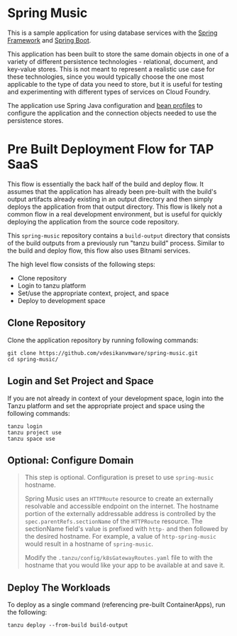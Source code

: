 Spring Music
============

This is a sample application for using database services with the [Spring Framework](http://spring.io) and [Spring Boot](http://projects.spring.io/spring-boot/).

This application has been built to store the same domain objects in one of a variety of different persistence technologies - relational, document, and key-value stores. This is not meant to represent a realistic use case for these technologies, since you would typically choose the one most applicable to the type of data you need to store, but it is useful for testing and experimenting with different types of services on Cloud Foundry.

The application use Spring Java configuration and [bean profiles](http://docs.spring.io/spring-boot/docs/current/reference/html/boot-features-profiles.html) to configure the application and the connection objects needed to use the persistence stores. 


# Pre Built Deployment Flow for TAP SaaS

This flow is essentially the back half of the build and deploy flow.  It assumes that the application has already been pre-built
with the build's output artifacts already existing in an output directory and then simply deploys the application from that output directory.
This flow is likely not a common flow in a real development environment, but is useful for quickly deploying the application from the
source code repository.  

This `spring-music` repository contains a `build-output` directory that consists of the build outputs from a previously run "tanzu build" process.
Similar to the build and deploy flow, this flow also uses Bitnami services.

The high level flow consists of the following steps:

* Clone repository
* Login to tanzu platform
* Set/use the appropriate context, project, and space
* Deploy to development space


## Clone Repository

Clone the application repository by running following commands:

```
git clone https://github.com/vdesikanvmware/spring-music.git
cd spring-music/
```

## Login and Set Project and Space

If you are not already in context of your development space, login into the Tanzu platform and set the appropriate project and space using the following commands:

```
tanzu login
tanzu project use
tanzu space use
```

## Optional: Configure Domain

> This step is optional. Configuration is preset to use `spring-music` hostname.
> 
> Spring Music uses an `HTTPRoute` resource to create an externally resolvable and accessible endpoint on the internet.  The hostname portion of the externally 
addressable address is controlled by the `spec.parentRefs.sectionName` of the `HTTPRoute` resource.  The sectionName field's value is prefixed with `http-` and then 
followed by the desired hostname.  For example, a value of `http-spring-music` would result in a hostname of `spring-music`.
> 
> Modify the `.tanzu/config/k8sGatewayRoutes.yaml` file to with the hostname that you would like your app to be available at and save it.

## Deploy The Workloads

To deploy as a single command (referencing pre-built ContainerApps), run the following:

```
tanzu deploy --from-build build-output
```

